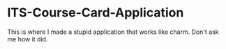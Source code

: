 # ITS-Course-Card-Application
This is where I made a stupid application that works like charm. Don't ask me how it did.
